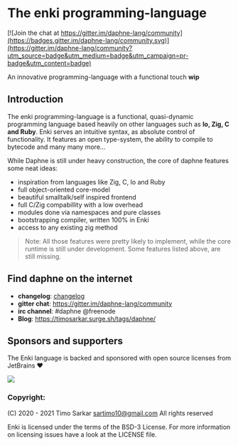 <!-- some badges up here -->

# The enki programming-language

[![Join the chat at https://gitter.im/daphne-lang/community](https://badges.gitter.im/daphne-lang/community.svg)](https://gitter.im/daphne-lang/community?utm_source=badge&utm_medium=badge&utm_campaign=pr-badge&utm_content=badge)

An innovative programming-language with a functional touch **wip**

## Introduction 

The enki programming-language is a functional, quasi-dynamic programming language based heavily on other languages such as **Io, Zig, C and Ruby**. Enki serves an intuitive syntax, as absolute control of functionality. It features an open type-system, the ability to compile to bytecode and many many more...
 
While Daphne is still under heavy construction, the core of daphne features some neat ideas:

- inspiration from languages like Zig, C, Io and Ruby
- full object-oriented core-model
- beautiful smalltalk/self inspired frontend
- full C/Zig compabillity with a low overhead
- modules done via namespaces and pure classes
- bootstrapping compiler, written 100% in Enki
- access to any existing zig method

> Note: All those features were pretty likely to implement, while the core runtime is still under development. Some features listed above, are still missing.

## Find daphne on the internet

- **changelog**: <a href="https://github.com/timo-cmd2/daphne/master/changelog">changelog</a>
- **gitter chat**: https://gitter.im/daphne-lang/community
- **irc channel**: #daphne @freenode
- **Blog**: https://timosarkar.surge.sh/tags/daphne/

## Sponsors and supporters

The Enki language is backed and sponsored with open source licenses from JetBrains ❤️

<img src="https://resources.jetbrains.com/storage/products/jetbrains/img/meta/preview.png" align="center"></img>

### Copyright:

(C) 2020 - 2021 Timo Sarkar <sartimo10@gmail.com> All rights reserved

Enki is licensed under the terms of the BSD-3 License. For more information on licensing issues have a look at the LICENSE file.
